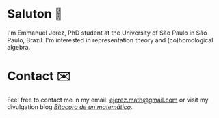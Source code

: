 # Saluton 👋 

I'm Emmanuel Jerez, PhD student at the University of São Paulo in São Paulo, Brazil. I'm interested in representation theory and (co)homological algebra. 

# Contact ✉️ 

Feel free to contact me in my email: <ejerez.math@gmail.com> or visit my divulgation blog *[Bitacora de un matemático](https://dannjerez.wordpress.com)*.
<!---
emmanueljerez/emmanueljerez is a ✨ special ✨ repository because its `README.md` (this file) appears on your GitHub profile.
You can click the Preview link to take a look at your changes.
--->

